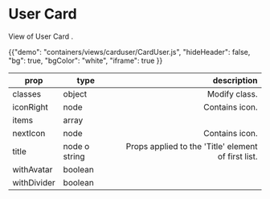 # User Card

<p class="description">View of User Card .</p>

{{"demo": "containers/views/carduser/CardUser.js", "hideHeader": false, "bg": true, "bgColor": "white", "iframe": true }}

| prop                       | type    | description                                               |
| -------------------------- |---------| ---------------------------------------------------------:|
| classes                    | object  | Modify class.                                             |
| iconRight                  | node   | Contains icon.                               |
| items               | array    |                                             |
| nextIcon                 | node  | Contains icon.                     |
| title  | node o string  | Props applied to the 'Title' element of first list.   |
| withAvatar | boolean  |  |
| withDivider                 | boolean  |                       |

